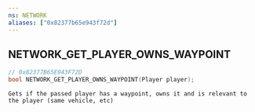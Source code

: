 ```yaml
---
ns: NETWORK
aliases: ["0x82377b65e943f72d"]
---
```

## NETWORK_GET_PLAYER_OWNS_WAYPOINT

```c
// 0x82377B65E943F72D
bool NETWORK_GET_PLAYER_OWNS_WAYPOINT(Player player);
```

```
Gets if the passed player has a waypoint, owns it and is relevant to the player (same vehicle, etc)
```
